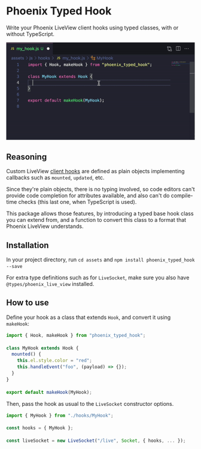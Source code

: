 # Phoenix Typed Hook

Write your Phoenix LiveView client hooks using typed classes, with or without TypeScript.

![Demo of code editor autocomplete using phoenix_typed_hook](https://github.com/guisehn/phoenix_typed_hook/raw/main/misc/demo.gif)

## Reasoning

Custom LiveView [client hooks](https://hexdocs.pm/phoenix_live_view/0.18.0/js-interop.html#client-hooks-via-phx-hook) are defined as plain objects implementing callbacks such as `mounted`, `updated`, etc.

Since they're plain objects, there is no typing involved, so code editors can't provide code completion for attributes available, and also can't do compile-time checks (this last one, when TypeScript is used).

This package allows those features, by introducing a typed base hook class you can extend from, and a function to convert this class to a format that Phoenix LiveView understands.

## Installation

In your project directory, run `cd assets` and `npm install phoenix_typed_hook --save`

For extra type definitions such as for `LiveSocket`, make sure you also have `@types/phoenix_live_view` installed.

## How to use

Define your hook as a class that extends `Hook`, and convert it using `makeHook`:

```js
import { Hook, makeHook } from "phoenix_typed_hook";

class MyHook extends Hook {
  mounted() {
    this.el.style.color = "red";
    this.handleEvent("foo", (payload) => {});
  }
}

export default makeHook(MyHook);
```

Then, pass the hook as usual to the `LiveSocket` constructor options.

```js
import { MyHook } from "./hooks/MyHook";

const hooks = { MyHook };

const liveSocket = new LiveSocket("/live", Socket, { hooks, ... });
```
